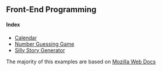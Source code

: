 ## Front-End Programming

#### Index

- [Calendar](https://github.com/mrgrassho/Front-End-Samples/blob/master/calendar)
- [Number Guessing Game](https://github.com/mrgrassho/Front-End-Samples/blob/master/number-guessing-game)
- [Silly Story Generator](https://github.com/mrgrassho/Front-End-Samples/blob/master/silly-story-generator)

The majority of this examples are based on [Mozilla Web Docs](https://developer.mozilla.org/en-US/docs/Learn/JavaScript)
